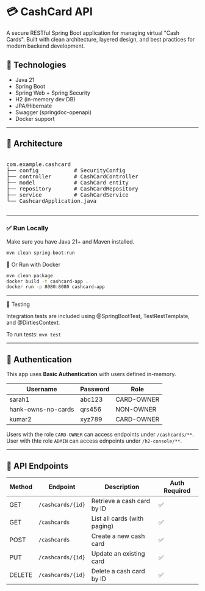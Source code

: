 # 💳 CashCard API

A secure RESTful Spring Boot application for managing virtual "Cash Cards". Built with clean architecture, layered design, and best practices for modern backend development.


## 🚀 Technologies

- Java 21
- Spring Boot
- Spring Web + Spring Security
- H2 (in-memory dev DB) 
- JPA/Hibernate
- Swagger (springdoc-openapi)
- Docker support

---

## 📐 Architecture
<pre>

com.example.cashcard
├── config           # SecurityConfig
├── controller       # CashCardController
├── model            # CashCard entity
├── repository       # CashCardRepository
├── service          # CashCardService
└── CashcardApplication.java

</pre>

---
### ✅ Run Locally

Make sure you have Java 21+ and Maven installed.

```bash
mvn clean spring-boot:run
```
🐳 Or Run with Docker

```bash
mvn clean package
docker build -t cashcard-app .
docker run -p 8080:8080 cashcard-app
```

---
🧪 Testing

Integration tests are included using @SpringBootTest, TestRestTemplate, and @DirtiesContext.

To run tests:
```mvn test```

---

## 🔐 Authentication

This app uses **Basic Authentication** with users defined in-memory.

| Username   | Password | Role         |
|------------|----------|--------------|
| sarah1     | abc123   | CARD-OWNER   |
| hank-owns-no-cards | qrs456 | NON-OWNER    |
| kumar2     | xyz789   | CARD-OWNER   |


Users with the role `CARD-OWNER` can access endpoints under `/cashcards/**`.
User with thte role `ADMIN` can access ednpoints under `/h2-console/**`.

---

## 🔄 API Endpoints

| Method | Endpoint             | Description                       | Auth Required |
|--------|----------------------|-----------------------------------|---------------|
| GET    | `/cashcards/{id}`    | Retrieve a cash card by ID        | ✅            |
| GET    | `/cashcards`         | List all cards (with paging)      | ✅            |
| POST   | `/cashcards`         | Create a new cash card            | ✅            |
| PUT    | `/cashcards/{id}`    | Update an existing card           | ✅            |
| DELETE | `/cashcards/{id}`    | Delete a cash card by ID          | ✅            |



